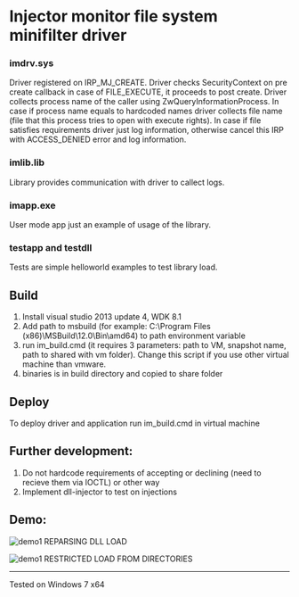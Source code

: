 # Injector monitor file system minifilter driver

### imdrv.sys

Driver registered on IRP_MJ_CREATE. Driver checks SecurityContext on pre create callback in case of FILE_EXECUTE, it proceeds to post create. Driver collects process name of the caller using ZwQueryInformationProcess. In case if process name equals to hardcoded names driver collects file name (file that this process tries to open with execute rights). In case if file satisfies requirements driver just log information, otherwise cancel this IRP with ACCESS_DENIED error and log information.

### imlib.lib

Library provides communication with driver to callect logs.

### imapp.exe

User mode app just an example of usage of the library.

### testapp and testdll

Tests are simple helloworld examples to test library load.

## Build

1. Install visual studio 2013 update 4, WDK 8.1
2. Add path to msbuild (for example: C:\Program Files (x86)\MSBuild\12.0\Bin\amd64) to path environment variable
3. run im_build.cmd (it requires 3 parameters: path to VM, snapshot name, path to shared with vm folder). Change this script if you use other virtual machine than vmware.
4. binaries is in build directory and copied to share folder

## Deploy

To deploy driver and application run im_build.cmd in virtual machine

## Further development:

1. Do not hardcode requirements of accepting or declining (need to recieve them via IOCTL) or other way
2. Implement dll-injector to test on injections

## Demo:

![demo1](docs/demo1.gif)
REPARSING DLL LOAD

![demo1](docs/demo2.gif)
RESTRICTED LOAD FROM DIRECTORIES

---------------------------------------
Tested on Windows 7 x64